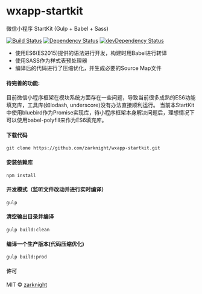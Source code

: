 # wxapp-startkit
微信小程序 StartKit (Gulp + Babel + Sass)

[![Build Status](https://travis-ci.org/zarknight/wxapp-startkit.svg?branch=master)](https://travis-ci.org/zarknight/wxapp-startkit)
[![Dependency Status](https://david-dm.org/zarknight/wxapp-startkit.svg)](https://david-dm.org/zarknight/wxapp-startkit)
[![devDependency Status](https://david-dm.org/zarknight/wxapp-startkit/dev-status.svg)](https://david-dm.org/zarknight/wxapp-startkit#info=devDependencies)

* 使用ES6(ES2015)提供的语法进行开发，构建时用Babel进行转译
* 使用SASS作为样式表预处理器
* 编译后的代码进行了压缩优化，并生成必要的Source Map文件

#### 待完善的功能:
目前微信小程序框架在模块系统方面存在一些问题，导致当前很多成熟的ES6功能填充库，工具库(如lodash, underscore)没有办法直接顺利运行。
当前本StartKit中使用bluebird作为Promise实现库，待小程序框架本身解决问题后，理想情况下可以使用babel-polyfill来作为ES6填充库。

#### 下载代码
    git clone https://github.com/zarknight/wxapp-startkit.git
    
#### 安装依赖库
    npm install

#### 开发模式（监听文件改动并进行实时编译）
    gulp

#### 清空输出目录并编译
    gulp build:clean
    
#### 编译一个生产版本(代码压缩优化)
    gulp build:prod

#### 许可

MIT &copy; [zarknight](http://github.com/zarknight)